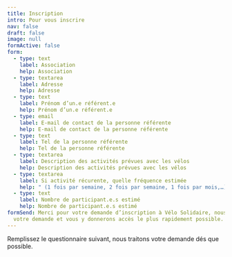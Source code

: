 ```yaml
---
title: Inscription
intro: Pour vous inscrire
nav: false
draft: false
image: null
formActive: false
form:
  - type: text
    label: Association
    help: Association
  - type: textarea
    label: Adresse
    help: Adresse
  - type: text
    label: Prénom d’un.e référent.e
    help: Prénom d’un.e référent.e
  - type: email
    label: E-mail de contact de la personne référente
    help: E-mail de contact de la personne référente
  - type: text
    label: Tel de la personne référente
    help: Tel de la personne référente
  - type: textarea
    label: Description des activités prévues avec les vélos
    help: Description des activités prévues avec les vélos
  - type: textarea
    label: Si activité récurente, quelle fréquence estimée
    help: " (1 fois par semaine, 2 fois par semaine, 1 fois par mois,…)"
  - type: text
    label: Nombre de participant.e.s estimé
    help: Nombre de participant.e.s estimé
formSend: Merci pour votre demande d’inscription à Vélo Solidaire, nous traitons
  votre demande et vous y donnerons accès le plus rapidement possible.
---
```

Remplissez le questionnaire suivant, nous traitons votre demande dés que possible.